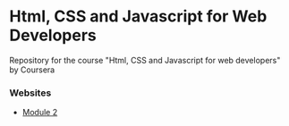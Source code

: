 # Html, CSS and Javascript for Web Developers
Repository for the course "Html, CSS and Javascript for web developers" by Coursera

### Websites
* <a href = "https://alrubin.github.io/web_developer_coursera/module2/"  target="_blank">Module 2 </a>
